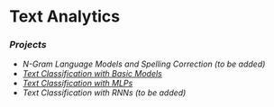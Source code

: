 # Text Analytics

### *Projects*

- *N-Gram Language Models and Spelling Correction (to be added)*
- [*Text Classification with Basic Models*](https://github.com/sapaladas/msc_data_science/tree/main/q3-text_analytics/text_classification_with_basic_models)
- [*Text Classification with MLPs*](https://github.com/sapaladas/msc_data_science/tree/main/q3-text_analytics/text_classification_with_mlps)
- *Text Classification with RNNs (to be added)*

